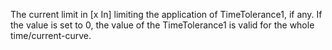 The current limit in [x In] limiting the application of TimeTolerance1, if any. If the value is set to 0, the value of the TimeTolerance1 is valid for the whole time/current-curve.
